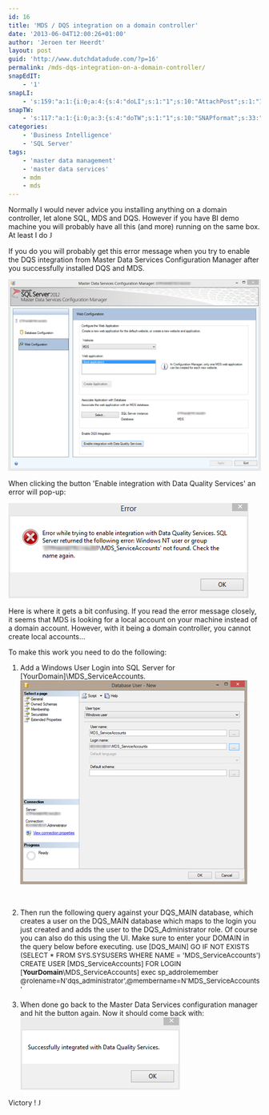 ```yaml
---
id: 16
title: 'MDS / DQS integration on a domain controller'
date: '2013-06-04T12:00:26+01:00'
author: 'Jeroen ter Heerdt'
layout: post
guid: 'http://www.dutchdatadude.com/?p=16'
permalink: /mds-dqs-integration-on-a-domain-controller/
snapEdIT:
    - '1'
snapLI:
    - 's:159:"a:1:{i:0;a:4:{s:4:"doLI";s:1:"1";s:10:"AttachPost";s:1:"1";s:10:"SNAPformat";s:27:"New blog post on %SITENAME%";s:11:"SNAPformatT";s:18:"New Post - %TITLE%";}}";'
snapTW:
    - 's:117:"a:1:{i:0;a:3:{s:4:"doTW";s:1:"1";s:10:"SNAPformat";s:33:"Blogged: %TITLE% - %SURL% %htags%";s:8:"attchImg";s:1:"0";}}";'
categories:
    - 'Business Intelligence'
    - 'SQL Server'
tags:
    - 'master data management'
    - 'master data services'
    - mdm
    - mds
---
```


Normally I would never advice you installing anything on a domain controller, let alone SQL, MDS and DQS. However if you have BI demo machine you will probably have all this (and more) running on the same box. At least I do <span style="font-family: Wingdings;">J</span>

If you do you will probably get this error message when you try to enable the DQS integration from Master Data Services Configuration Manager after you successfully installed DQS and MDS.

<img alt="" src="../wp-content/uploads/2013/05/052213_0830_MDSDQSinteg1.png" />

When clicking the button 'Enable integration with Data Quality Services' an error will pop-up:

<img alt="" src="../wp-content/uploads/2013/05/052213_0830_MDSDQSinteg2.png" />

Here is where it gets a bit confusing. If you read the error message closely, it seems that MDS is looking for a local account on your machine instead of a domain account. However, with it being a domain controller, you cannot create local accounts…

To make this work you need to do the following:
<ol>
	<li>
<div>Add a Windows User Login into SQL Server for [YourDomain]\MDS_ServiceAccounts.</div>
<img alt="" src="../wp-content/uploads/2013/05/052213_0830_MDSDQSinteg3.png" />

&nbsp;</li>
	<li>Then run the following query against your DQS_MAIN database, which creates a user on the DQS_MAIN database which maps to the login you just created and adds the user to the DQS_Administrator role. Of course you can also do this using the UI. Make sure to enter your DOMAIN in the query below before executing.
<span style="font-size: 10pt;"><span style="font-size: 10pt;">
use [DQS_MAIN]
GO
IF NOT EXISTS (SELECT * FROM SYS.SYSUSERS WHERE NAME = 'MDS_ServiceAccounts')
CREATE USER [MDS_ServiceAccounts] FOR LOGIN [<strong>YourDomain</strong>\MDS_ServiceAccounts]
exec sp_addrolemember @rolename=N'dqs_administrator',@membername=N'MDS_ServiceAccounts'</span></span></li>
	<li>
<div>When done go back to the Master Data Services configuration manager and hit the button again. Now it should come back with:</div>
<img alt="" src="../wp-content/uploads/2013/05/052213_0830_MDSDQSinteg4.png" /></li>
</ol>
Victory ! <span style="font-family: Wingdings;">J</span>

&nbsp;